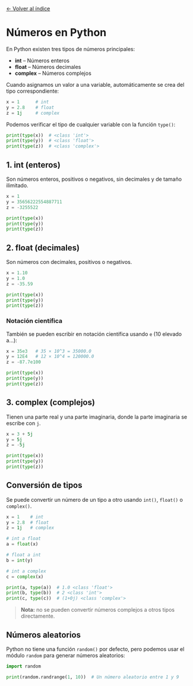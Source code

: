 [← Volver al índice](README.md)

# Números en Python

En Python existen tres tipos de números principales:

- **int** – Números enteros
- **float** – Números decimales  
- **complex** – Números complejos

Cuando asignamos un valor a una variable, automáticamente se crea del tipo correspondiente:

```python
x = 1      # int
y = 2.8    # float
z = 1j     # complex
```

Podemos verificar el tipo de cualquier variable con la función `type()`:

```python
print(type(x))  # <class 'int'>
print(type(y))  # <class 'float'>
print(type(z))  # <class 'complex'>
```

## 1. int (enteros)

Son números enteros, positivos o negativos, sin decimales y de tamaño ilimitado.

```python
x = 1
y = 35656222554887711
z = -3255522

print(type(x))
print(type(y))
print(type(z))
```

## 2. float (decimales)

Son números con decimales, positivos o negativos.

```python
x = 1.10
y = 1.0
z = -35.59

print(type(x))
print(type(y))
print(type(z))
```

### Notación científica

También se pueden escribir en notación científica usando `e` (10 elevado a...):

```python
x = 35e3   # 35 × 10^3 = 35000.0
y = 12E4   # 12 × 10^4 = 120000.0
z = -87.7e100

print(type(x))
print(type(y))
print(type(z))
```

## 3. complex (complejos)

Tienen una parte real y una parte imaginaria, donde la parte imaginaria se escribe con `j`.

```python
x = 3 + 5j
y = 5j
z = -5j

print(type(x))
print(type(y))
print(type(z))
```

## Conversión de tipos

Se puede convertir un número de un tipo a otro usando `int()`, `float()` o `complex()`.

```python
x = 1    # int
y = 2.8  # float
z = 1j   # complex

# int a float
a = float(x)

# float a int
b = int(y)

# int a complex
c = complex(x)

print(a, type(a))  # 1.0 <class 'float'>
print(b, type(b))  # 2 <class 'int'>
print(c, type(c))  # (1+0j) <class 'complex'>
```

> **Nota:** no se pueden convertir números complejos a otros tipos directamente.

## Números aleatorios

Python no tiene una función `random()` por defecto, pero podemos usar el módulo `random` para generar números aleatorios:

```python
import random

print(random.randrange(1, 10))  # Un número aleatorio entre 1 y 9
```